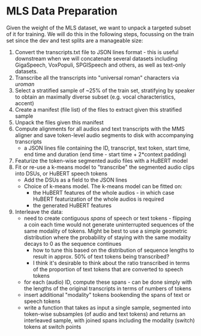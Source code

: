 # MLS Data Preparation

Given the weight of the MLS dataset, we want to unpack a targeted subset of it for training. We will do this in the following steps, focussing on the train set since the dev and test splits are a manageable size:

1. Convert the transcripts.txt file to JSON lines format - this is useful downstream when we will concatenate several datasets including GigaSpeech, VoxPopuli, SPGISpeech and others, as well as text-only datasets. 
2. Transcribe all the transcripts into "universal roman" characters via _uroman_
3. Select a stratified sample of ~25% of the train set, stratifying by speaker to obtain an maximally diverse subset (e.g. vocal characteristics, accent)
4. Create a manifest (file list) of the files to extract given this stratified sample
5. Unpack the files given this manifest
6. Compute alignments for all audios and text transcripts with the MMS aligner and save token-level audio segments to disk with accompanying transcripts
    - a JSON lines file containing the ID, transcript, text token, start time, end time and duration (end time - start time + 2*context padding)
7. Featurize the token-wise segmented audio files with a HuBERT model
8. Fit or re-use a k-means model to "transcribe" the segmented audio clips into DSUs, or HuBERT speech tokens
    - Add the DSUs as a field to the JSON lines
    - Choice of k-means model. The k-means model can be fitted on:
        - the HuBERT features of the whole audios - in which case HuBERT featurization of the whole audios is required
        - the generated HuBERT features
9. Interleave the data:
    - need to create contiguous _spans_ of speech or text tokens - flipping a coin each time would not generate uninterrupted sequences of the same modality of tokens. Might be best to use a simple geometric distribution where the probability of staying with the same modality decays to $0$ as the sequence continues
        - how to tune this based on the distribution of sequence lengths to result in approx. 50% of text tokens being transcribed?
        - I think it's desirable to think about the ratio transcribed in terms of the proportion of text tokens that are converted to speech tokens
    - for each (audio) ID, compute these spans - can be done simply with the lengths of the original transcripts in terms of numbers of tokens
    - insert additional "modality" tokens bookending the spans of text or speech tokens
    - write a function that takes as input a single sample, segmented into token-wise subsamples (of audio and text tokens) and returns an interleaved sample, with joined spans including the modality (switch) tokens at switch points
